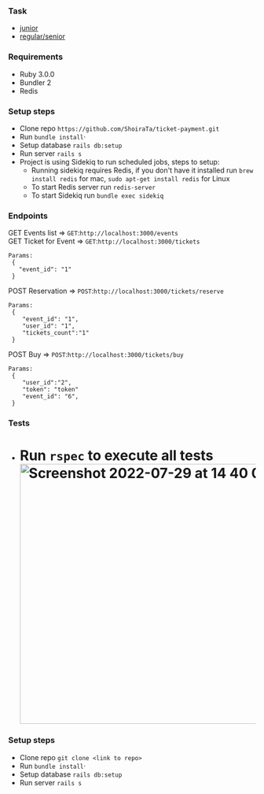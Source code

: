 ### Task

- [junior](task_junior.md)
- [regular/senior](task_regular_senior.md)

### Requirements

- Ruby 3.0.0
- Bundler 2
- Redis

### Setup steps

- Clone repo `https://github.com/ShoiraTa/ticket-payment.git`
- Run `bundle install`·
- Setup database `rails db:setup`
- Run server `rails s`
- Project is using Sidekiq to run scheduled jobs, steps to setup:
  - Running sidekiq requires Redis, if you don't have it installed run `brew install redis` for mac, `sudo apt-get install redis` for Linux
  - To start Redis server run `redis-server`
  - To start Sidekiq run `bundle exec sidekiq`

### Endpoints

GET Events list => `GET`:`http://localhost:3000/events`
<br/>
GET Ticket for Event => `GET`:`http://localhost:3000/tickets`

```
Params:
 {
   "event_id": "1"
 }
```

POST Reservation => `POST`:`http://localhost:3000/tickets/reserve`

```
Params:
 {
    "event_id": "1",
    "user_id": "1",
    "tickets_count":"1"
 }
```

POST Buy => `POST`:`http://localhost:3000/tickets/buy`

```
Params:
 {
    "user_id":"2",
    "token": "token"
    "event_id": "6",
 }
```

### Tests

- Run `rspec` to execute all tests
  <br/>
  <img width="528" alt="Screenshot 2022-07-29 at 14 40 05" src="https://user-images.githubusercontent.com/77038610/181742482-8020dc23-945a-4edf-8911-5dc87886c4d8.png">
  =======

### Setup steps

- Clone repo `git clone <link to repo>`
- Run `bundle install`·
- Setup database `rails db:setup`
- Run server `rails s`
